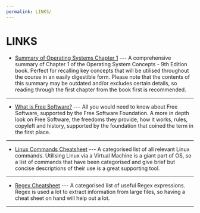 ```yaml
---
permalink: LINKS/
---
```


# LINKS

* [Summary of Operating Systems Chapter 1](https://www.studocu.com/row/document/jamaa%D8%A9-alkahr%D8%A9/operating-system/chapter-1-summary-operating-system-concepts-9th-edition/21637353) ---
A comprehensive summary of Chapter 1 of the Operating System Concepts - 9th Edition book.
Perfect for recalling key concepts that will be utilised throughout the course in an easily digestible form.
Please note that the contents of this summary may be outdated and/or excludes certain details, so reading through the first chapter from the book first is recommended.

_________________

* [What is Free Software?](https://www.gnu.org/philosophy/free-sw.en.html) ---
All you would need to know about Free Software, supported by the Free Software Foundation.
A more in depth look on Free Software, the freedoms they provide, how it works, rules, copyleft and history, supported by the foundation that coined the term in the first place.

_________________

* [Linux Commands Cheatsheet](https://www.guru99.com/linux-commands-cheat-sheet.html) ---
A categorised list of all relevant Linux commands.
Utilising Linux via a Virtual Machine is a giant part of OS, so a list of commands that have been categorised and give brief but concise descriptions of their use is a great supporting tool.

_________________

* [Regex Cheatsheet](https://www.rexegg.com/regex-quickstart.html) ---
A categorised list of useful Regex expressions.
Regex is used a lot to extract information from large files, so having a cheat sheet on hand will help out a lot.

_________________
